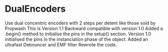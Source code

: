 # DualEncoders
Use dual concentric encoders with 2 steps per detent like those sold by Propwash
This is Version 1.1
  Backward compatible with version 1.0 
  Added a .begin() method to initialise the pins in the setup() section. Version 1.0 initialised the pins in the instanciation phase of the object.
  Added an ultrafast Debouncer and EMF filter
  Rewrote the code.
